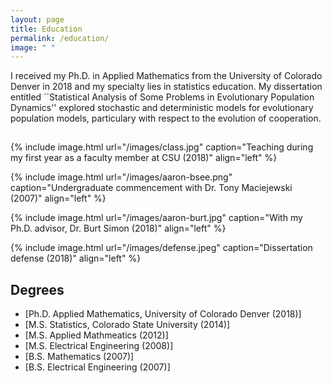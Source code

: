 ```yaml
---
layout: page
title: Education
permalink: /education/
image: " "
---
```


I received my Ph.D. in Applied Mathematics from the University of Colorado Denver in 2018 and my specialty lies in statistics education. My dissertation entitled ``Statistical Analysis of Some Problems in Evolutionary Population Dynamics'' explored stochastic and deterministic models for evolutionary population models, particulary with respect to the evolution of cooperation.

<hr style="clear:both;visibility: hidden;" />  


{% include image.html url="/images/class.jpg" caption="Teaching during my first year as a faculty member at CSU (2018)" align="left" %}


{% include image.html url="/images/aaron-bsee.png" caption="Undergraduate commencement with Dr. Tony Maciejewski (2007)" align="left" %}

{% include image.html url="/images/aaron-burt.jpg" caption="With my Ph.D. advisor, Dr. Burt Simon (2018)" align="left" %}

{% include image.html url="/images/defense.jpeg" caption="Dissertation defense (2018)" align="left" %}


## Degrees

- [Ph.D. Applied Mathematics, University of Colorado Denver (2018)]
- [M.S. Statistics, Colorado State University (2014)]
- [M.S. Applied Mathmeatics (2012)]
- [M.S. Electrical Engineering (2008)]
- [B.S. Mathematics (2007)]
- [B.S. Electrical Engineering (2007)]
